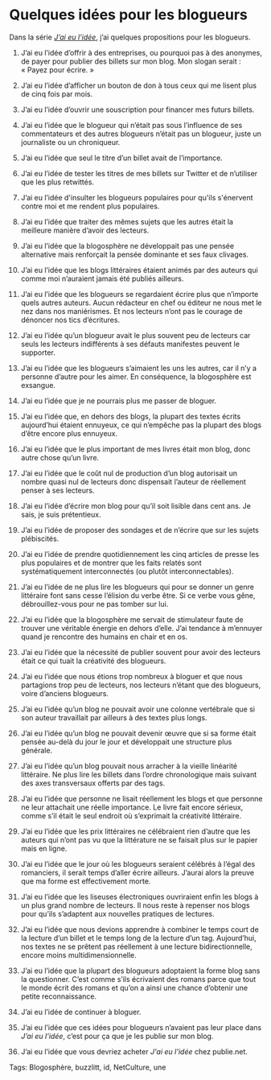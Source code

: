 # Quelques idées pour les blogueurs

Dans la série [*J’ai eu l’idée*](/id/), j’ai quelques propositions pour les blogueurs.

1. J’ai eu l’idée d’offrir à des entreprises, ou pourquoi pas à des anonymes, de payer pour publier des billets sur mon blog. Mon slogan serait : « Payez pour écrire. »

2. J’ai eu l’idée d’afficher un bouton de don à tous ceux qui me lisent plus de cinq fois par mois.

3. J’ai eu l’idée d’ouvrir une souscription pour financer mes futurs billets.

4. J’ai eu l’idée que le blogueur qui n’était pas sous l’influence de ses commentateurs et des autres blogueurs n’était pas un blogueur, juste un journaliste ou un chroniqueur.

5. J’ai eu l’idée que seul le titre d’un billet avait de l’importance.

6. J’ai eu l’idée de tester les titres de mes billets sur Twitter et de n’utiliser que les plus retwittés.

7. J’ai eu l’idée d'insulter les blogueurs populaires pour qu'ils s'énervent contre moi et me rendent plus populaires.

8. J’ai eu l’idée que traiter des mêmes sujets que les autres était la meilleure manière d’avoir des lecteurs.

9. J’ai eu l’idée que la blogosphère ne développait pas une pensée alternative mais renforçait la pensée dominante et ses faux clivages.

10. J’ai eu l’idée que les blogs littéraires étaient animés par des auteurs qui comme moi n’auraient jamais été publiés ailleurs.

11. J’ai eu l’idée que les blogueurs se regardaient écrire plus que n’importe quels autres auteurs. Aucun rédacteur en chef ou éditeur ne nous met le nez dans nos maniérismes. Et nos lecteurs n’ont pas le courage de dénoncer nos tics d’écritures.

12. J’ai eu l’idée qu’un blogueur avait le plus souvent peu de lecteurs car seuls les lecteurs indifférents à ses défauts manifestes peuvent le supporter.

13. J’ai eu l’idée que les blogueurs s’aimaient les uns les autres, car il n’y a personne d’autre pour les aimer. En conséquence, la blogosphère est exsangue.

14. J’ai eu l’idée que je ne pourrais plus me passer de bloguer.

15. J’ai eu l’idée que, en dehors des blogs, la plupart des textes écrits aujourd’hui étaient ennuyeux, ce qui n’empêche pas la plupart des blogs d’être encore plus ennuyeux.

16. J’ai eu l’idée que le plus important de mes livres était mon blog, donc autre chose qu’un livre.

17. J’ai eu l’idée que le coût nul de production d’un blog autorisait un nombre quasi nul de lecteurs donc dispensait l’auteur de réellement penser à ses lecteurs.

18. J’ai eu l’idée d’écrire mon blog pour qu’il soit lisible dans cent ans. Je sais, je suis prétentieux.

19. J’ai eu l’idée de proposer des sondages et de n’écrire que sur les sujets plébiscités.

20. J’ai eu l’idée de prendre quotidiennement les cinq articles de presse les plus populaires et de montrer que les faits relatés sont systématiquement interconnectés (ou plutôt interconnectables).

21. J’ai eu l’idée de ne plus lire les blogueurs qui pour se donner un genre littéraire font sans cesse l’élision du verbe être. Si ce verbe vous gêne, débrouillez-vous pour ne pas tomber sur lui.

22. J’ai eu l’idée que la blogosphère me servait de stimulateur faute de trouver une véritable énergie en dehors d’elle. J’ai tendance à m’ennuyer quand je rencontre des humains en chair et en os.

23. J’ai eu l’idée que la nécessité de publier souvent pour avoir des lecteurs était ce qui tuait la créativité des blogueurs.

24. J’ai eu l’idée que nous étions trop nombreux à bloguer et que nous partagions trop peu de lecteurs, nos lecteurs n’étant que des blogueurs, voire d’anciens blogueurs.

25. J’ai eu l’idée qu’un blog ne pouvait avoir une colonne vertébrale que si son auteur travaillait par ailleurs à des textes plus longs.

26. J’ai eu l’idée qu’un blog ne pouvait devenir œuvre que si sa forme était pensée au-delà du jour le jour et développait une structure plus générale.

27. J’ai eu l’idée qu’un blog pouvait nous arracher à la vieille linéarité littéraire. Ne plus lire les billets dans l’ordre chronologique mais suivant des axes transversaux offerts par des tags.

28. J’ai eu l’idée que personne ne lisait réellement les blogs et que personne ne leur attachait une réelle importance. Le livre fait encore sérieux, comme s’il était le seul endroit où s’exprimait la créativité littéraire.

29. J’ai eu l’idée que les prix littéraires ne célébraient rien d’autre que les auteurs qui n’ont pas vu que la littérature ne se faisait plus sur le papier mais en ligne.

30. J’ai eu l’idée que le jour où les blogueurs seraient célébrés à l’égal des romanciers, il serait temps d’aller écrire ailleurs. J’aurai alors la preuve que ma forme est effectivement morte.

31. J’ai eu l’idée que les liseuses électroniques ouvriraient enfin les blogs à un plus grand nombre de lecteurs. Il nous reste à repenser nos blogs pour qu’ils s’adaptent aux nouvelles pratiques de lectures.

32. J’ai eu l’idée que nous devions apprendre à combiner le temps court de la lecture d’un billet et le temps long de la lecture d’un tag. Aujourd’hui, nos textes ne se prêtent pas réellement à une lecture bidirectionnelle, encore moins multidimensionnelle.

33. J’ai eu l’idée que la plupart des blogueurs adoptaient la forme blog sans la questionner. C’est comme s’ils écrivaient des romans parce que tout le monde écrit des romans et qu’on a ainsi une chance d’obtenir une petite reconnaissance.

34. J’ai eu l’idée de continuer à bloguer.

35. J’ai eu l’idée que ces idées pour blogueurs n’avaient pas leur place dans *J’ai eu l’idée*, c’est pour ça que je les publie sur mon blog.

36. J’ai eu l’idée que vous devriez acheter *J'ai eu l'idée* chez publie.net.

Tags: Blogosphère, buzzlitt, id, NetCulture, une
